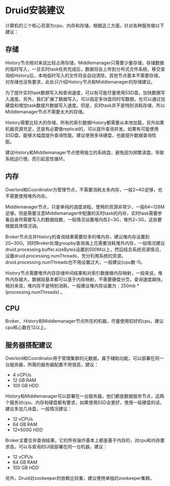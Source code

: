 Druid安装建议
==============================

计算机的三个核心资源为cpu、内存和存储。根据这三方面，针对各种服务做以下建议：  

## 存储  

History节点相对来说比较占用存储，Middlemanager只需要少量存储，存储数据的临时写入，一旦实时task任务完成后，数据将会上传到分布式文件系统，移交查询给History后，本地临时写入的文件将会自动清除。其他节点基本不需要存储，对存储也没有要求，此处只介绍History节点和Middlemanager的存储建议。  

为了提升实时task数据写入和查询速度，可以有可能尽量使用SSD盘，加快数据写入速度。另外，我们扩展了数据写入，可以指定多块盘同时写数据，也可以通过加硬盘和增加task数提升数据写入速度。但是，实时task并不是特别消耗存储，所以Middlemanager节点不需要太大的存储。  

History需要比较大的存储，所有的索引数据History都需要从本地加载，另外如果机器资源充足，还是有必要做replicat的，可以提升查询并发。如果有可能使用SSD盘，能够大幅度提升查询性能。建议使用多块硬盘，也能提升数据查询性能。  

建议History和Middlemanager节点使用独立的系统盘，避免因为频繁读盘，导致系统运行慢，而引起恶性循环。  

## 内存  

Overlord和Coordinator为管理节点，不需要消耗太多内存，一般2~4G足够，也不需要使用堆外内存。  

Middlemanager节点，只是单纯的调度进程，使用的资源非常少，一般64~128M足够。但是需要注意Middlemanager中配置的实时task的内存，实时task需要参看自身所需要写入的数据段数，一般情况设置堆内存2~3G，堆外2~3G，这些要根据具体情况调。  

Broker节点合并History的查询结果需要较多的堆内存，建议堆内存设置到20~30G。同时Broker处理groupby查询海上花需要消耗堆外内存，一般情况建议druid.processing.buffer.sizeBytes设置到500M以上，然后结合系统资源情况，设置druid.processing.numThreads，充分利用系统的资源。druid.processing.numThreads也不用设置过大，一般建议(cpu数-1)。  

History节点需要堆外内存存储中间结果和对索引数据做内存映射，一般来说，堆外内存越大，数据段基本都可以基于内存映射，不需要硬盘分页，查询速度越快。相对来说，堆内存不是特别消耗，一般建议堆内存设置为：250mb * (processing.numThreads) 。  

## CPU  

Broker、History和Middlemanager节点所在的机器，尽量使用较好的cpu，建议cpu核心数在12以上。  

## 服务器搭配建议  

Overlord和Coordinator用于管理集群的元数据，属于辅助功能，可以部署在同一台服务器，所需的服务器配置不用很高，建议：  

* 4 vCPUs  
* 12 GB RAM  
* 100 GB HDD  

History和Middlemanager可以部署在一台服务器，他们都是数据服务节点，这两个服务对cpu、内存和硬盘都有要求，如果使用SSD会更好，使用一般硬盘的话，建议多加几块盘，一般情况建议： 

* 12 vCPUs
* 64 GB RAM
* 12*500G HDD  

Broker主要合并查询结果，它的所有操作基本上都是基于内存的，对cpu和内存要求高，可以与查询的UI层部署在同一台机器，建议：  

* 12 vCPUs
* 64 GB RAM
* 100 GB HDD  

另外，Druid对zookeeper的依赖比较重，建议使用单独的zookeeper集群。

